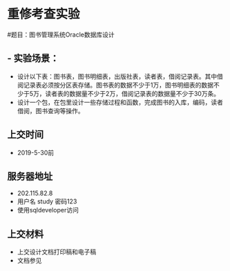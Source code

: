 # 重修考查实验

#题目：图书管理系统Oracle数据库设计

## - 实验场景：
- 设计以下表：图书表，图书明细表，出版社表，读者表，借阅记录表。其中借阅记录表必须按分区表存储。图书表的数据不少于1万，图书明细表的数据不少于5万，读者表的数据量不少于2万，借阅记录表的数据量不少于30万条。
- 设计一个包，在包里设计一些存储过程和函数，完成图书的入库，编码，读者借阅，图书查询等操作。

## 上交时间
- 2019-5-30前
    
  
## 服务器地址
  - 202.115.82.8
  - 用户名 study 密码123
  - 使用sqldeveloper访问
  
## 上交材料
- 上交设计文档打印稿和电子稿
- 文档参见[](./重修报告.docx)